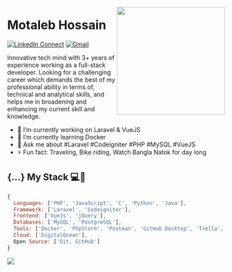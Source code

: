 <a target="_blank" href="#"><img width="250" align="right" src="https://user-images.githubusercontent.com/58518192/87162442-bf3e8180-c2e7-11ea-9f2a-53a50306b7ce.gif"></a>

# Motaleb Hossain

[![LinkedIn Connect](https://img.shields.io/badge/%20-Connect-black?color=14171A&labelColor=212121&logo=linkedin&logoColor=ffcc80)](https://www.linkedin.com/in/motaleb7g)
[![Gmail](https://img.shields.io/badge/%20-Send%20Mail-black?color=14171A&labelColor=ef5350&logo=gmail&logoColor=ffffff)](mailto:bdmotaleb33@gmail.com)

Innovative tech mind with 3+ years of experience working as a full-stack developer. Looking for a challenging career which demands the best
of my professional ability in terms of, technical and analytical skills, and helps me in broadening and enhancing my current skill and knowledge.


- 🔭 I’m currently working on Laravel & VueJS
- 🌱 I’m currently learning Docker
- 💬 Ask me about #Laravel #Codeigniter #PHP #MySQL #VueJS
- ⚡ Fun fact: Traveling, Bike riding, Watch Bangla Natok for day long

## {...} My Stack 💻🚀

```js
{
  Languages: ['PHP', 'JavaScript', 'C', 'Python', 'Java'], 
  Framework: ['Laravel', 'Codeigniter'],
  Frontend: ['VueJs', 'jQuery'],
  Databases: ['MySQL', 'PostgreSQL'],
  Tools: ['Docker', 'PhpStorm', 'Postman', 'GitHub Desktop', 'Trello', 'Slack'],
  Cloud: ['DigitalOcean'],
  Open Source: ['Git, GitHub']
}
```

<img src="https://github-readme-stats.vercel.app/api/?username=bdmotaleb&show_icons=true&title_color=#454441&icon_color=79ff97&text_color=#454441&bg_color=#dedcd7">
